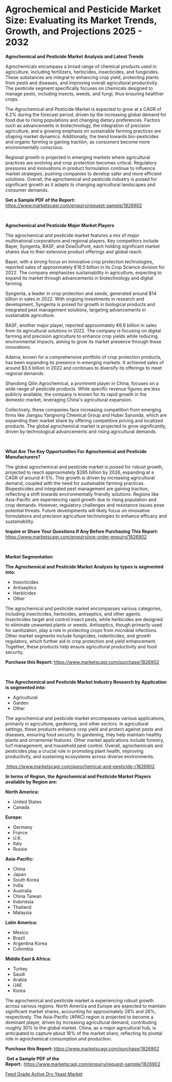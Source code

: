 <p><h1>Agrochemical and Pesticide Market Size: Evaluating its Market Trends, Growth, and Projections 2025 - 2032</h1></p><p><strong>Agrochemical and Pesticide Market Analysis and Latest Trends</strong></p>
<p><p>Agrochemicals encompass a broad range of chemical products used in agriculture, including fertilizers, herbicides, insecticides, and fungicides. These substances are integral to enhancing crop yield, protecting plants from pests and diseases, and improving overall agricultural productivity. The pesticide segment specifically focuses on chemicals designed to manage pests, including insects, weeds, and fungi, thus ensuring healthier crops.</p><p>The Agrochemical and Pesticide Market is expected to grow at a CAGR of 6.2% during the forecast period, driven by the increasing global demand for food due to rising populations and changing dietary preferences. Factors such as advancements in biotechnology, the integration of precision agriculture, and a growing emphasis on sustainable farming practices are shaping market dynamics. Additionally, the trend towards bio-pesticides and organic farming is gaining traction, as consumers become more environmentally conscious.</p><p>Regional growth is projected in emerging markets where agricultural practices are evolving and crop protection becomes critical. Regulatory pressures and innovations in product formulation continue to influence market strategies, pushing companies to develop safer and more efficient solutions. Overall, the agrochemical and pesticide industry is poised for significant growth as it adapts to changing agricultural landscapes and consumer demands.</p></p>
<p><strong>Get a Sample PDF of the Report:&nbsp;</strong> <a href="https://www.marketscagr.com/enquiry/request-sample/1826902?utm_campaign=2998&utm_medium=2&utm_source=Github&utm_content=ia&utm_term=30032025&utm_id=agrochemical-and-pesticide">https://www.marketscagr.com/enquiry/request-sample/1826902</a></p>
<p>&nbsp;</p>
<p><strong>Agrochemical and Pesticide Major Market Players</strong></p>
<p><p>The agrochemical and pesticide market features a mix of major multinational corporations and regional players. Key competitors include Bayer, Syngenta, BASF, and DowDuPont, each holding significant market shares due to their extensive product offerings and global reach.</p><p>Bayer, with a strong focus on innovative crop protection technologies, reported sales of approximately €18.5 billion in its Crop Science division for 2022. The company emphasizes sustainability in agriculture, expecting to expand its market through advancements in biotechnology and digital farming.</p><p>Syngenta, a leader in crop protection and seeds, generated around $14 billion in sales in 2022. With ongoing investments in research and development, Syngenta is poised for growth in biological products and integrated pest management solutions, targeting advancements in sustainable agriculture.</p><p>BASF, another major player, reported approximately €6.6 billion in sales from its agricultural solutions in 2022. The company is focusing on digital farming and precision agriculture to enhance crop yields while reducing environmental impacts, aiming to grow its market presence through these innovations.</p><p>Adama, known for a comprehensive portfolio of crop protection products, has been expanding its presence in emerging markets. It achieved sales of around $3.5 billion in 2022 and continues to diversify its offerings to meet regional demands.</p><p>Shandong Qilin Agrochemical, a prominent player in China, focuses on a wide range of pesticide products. While specific revenue figures are less publicly available, the company is known for its rapid growth in the domestic market, leveraging China's agricultural expansion.</p><p>Collectively, these companies face increasing competition from emerging firms like Jiangsu Yangnong Chemical Group and Hubei Sanonda, which are expanding their market share by offering competitive pricing and localized products. The global agrochemical market is projected to grow significantly, driven by technological advancements and rising agricultural demands.</p></p>
<p>&nbsp;</p>
<p><strong>What Are The Key Opportunities For Agrochemical and Pesticide Manufacturers?</strong></p>
<p><p>The global agrochemical and pesticide market is poised for robust growth, projected to reach approximately $285 billion by 2026, expanding at a CAGR of around 4-5%. This growth is driven by increasing agricultural demand, coupled with the need for sustainable farming practices. Biopesticides and integrated pest management are gaining traction, reflecting a shift towards environmentally friendly solutions. Regions like Asia-Pacific are experiencing rapid growth due to rising population and crop demands. However, regulatory challenges and resistance issues pose potential threats. Future developments will likely focus on innovative formulations and precision agriculture technologies to enhance efficacy and sustainability.</p></p>
<p><strong>Inquire or Share Your Questions If Any Before Purchasing This Report:</strong> <a href="https://www.marketscagr.com/enquiry/pre-order-enquiry/1826902?utm_campaign=2998&utm_medium=2&utm_source=Github&utm_content=ia&utm_term=30032025&utm_id=agrochemical-and-pesticide">https://www.marketscagr.com/enquiry/pre-order-enquiry/1826902</a></p>
<p>&nbsp;</p>
<p><strong>Market Segmentation</strong></p>
<p><strong>The Agrochemical and Pesticide Market Analysis by types is segmented into:</strong></p>
<p><ul><li>Insecticides</li><li>Antiseptics</li><li>Herbicides</li><li>Other</li></ul></p>
<p><p>The agrochemical and pesticide market encompasses various categories, including insecticides, herbicides, antiseptics, and other agents. Insecticides target and control insect pests, while herbicides are designed to eliminate unwanted plants or weeds. Antiseptics, though primarily used for sanitization, play a role in protecting crops from microbial infections. Other market segments include fungicides, rodenticides, and growth regulators, which further aid in crop protection and yield enhancement. Together, these products help ensure agricultural productivity and food security.</p></p>
<p><strong>Purchase this Report:&nbsp;</strong><a href="https://www.marketscagr.com/purchase/1826902?utm_campaign=2998&utm_medium=2&utm_source=Github&utm_content=ia&utm_term=30032025&utm_id=agrochemical-and-pesticide">https://www.marketscagr.com/purchase/1826902</a></p>
<p>&nbsp;</p>
<p><strong>The Agrochemical and Pesticide Market Industry Research by Application is segmented into:</strong></p>
<p><ul><li>Agricultural</li><li>Garden</li><li>Other</li></ul></p>
<p><p>The agrochemical and pesticide market encompasses various applications, primarily in agriculture, gardening, and other sectors. In agricultural settings, these products enhance crop yield and protect against pests and diseases, ensuring food security. In gardening, they help maintain healthy plants and ornamental features. Other market applications include forestry, turf management, and household pest control. Overall, agrochemicals and pesticides play a crucial role in promoting plant health, improving productivity, and sustaining ecosystems across diverse environments.</p></p>
<p><a href="https://www.marketscagr.com/agrochemical-and-pesticide-r1826902?utm_campaign=2998&utm_medium=2&utm_source=Github&utm_content=ia&utm_term=30032025&utm_id=agrochemical-and-pesticide">&nbsp;https://www.marketscagr.com/agrochemical-and-pesticide-r1826902</a></p>
<p><strong>In terms of Region, the Agrochemical and Pesticide Market Players available by Region are:</strong></p>
<p>
    <p> <strong> North America: </strong>
        <ul>
            <li>United States</li>
            <li>Canada</li>
        </ul>
        </p> 
    <p> <strong> Europe: </strong>
        <ul>
            <li>Germany</li>
            <li>France</li>
            <li>U.K.</li>
            <li>Italy</li>
            <li>Russia</li>
        </ul>
        </p> 
    <p> <strong> Asia-Pacific: </strong>
        <ul>
            <li>China</li>
            <li>Japan</li>
            <li>South Korea</li>
            <li>India</li>
            <li>Australia</li>
            <li>China Taiwan</li>
            <li>Indonesia</li>
            <li>Thailand</li>
            <li>Malaysia</li>
        </ul>
        </p> 
    <p> <strong> Latin America: </strong>
        <ul>
            <li>Mexico</li>
            <li>Brazil</li>
            <li>Argentina Korea</li>
            <li>Colombia</li>
        </ul>
        </p> 
    <p> <strong> Middle East & Africa: </strong>
        <ul>
            <li>Turkey</li>
            <li>Saudi</li>
            <li>Arabia</li>
            <li>UAE</li>
            <li>Korea</li>
        </ul>
    </p>
    </p>
<p><p>The agrochemical and pesticide market is experiencing robust growth across various regions. North America and Europe are expected to maintain significant market shares, accounting for approximately 28% and 26%, respectively. The Asia-Pacific (APAC) region is projected to become a dominant player, driven by increasing agricultural demand, contributing roughly 30% to the global market. China, as a major agricultural hub, is anticipated to capture about 16% of the market share, reflecting its pivotal role in agrochemical consumption and production.</p></p>
<p><strong>Purchase this Report: </strong><a href="https://www.marketscagr.com/purchase/1826902?utm_campaign=2998&utm_medium=2&utm_source=Github&utm_content=ia&utm_term=30032025&utm_id=agrochemical-and-pesticide">https://www.marketscagr.com/purchase/1826902</a></p>
<p>&nbsp;<strong>Get a Sample PDF of the Report:&nbsp;&nbsp;</strong><a href="https://www.marketscagr.com/enquiry/request-sample/1826902?utm_campaign=2998&utm_medium=2&utm_source=Github&utm_content=ia&utm_term=30032025&utm_id=agrochemical-and-pesticide">https://www.marketscagr.com/enquiry/request-sample/1826902</a></p>
<p><strong></strong></p>
<p><p><a href="https://github.com/verikaahova/Market-Research-Report-List-1/blob/main/feed-grade-active-dry-yeast-market.md?utm_campaign=2998&utm_medium=2&utm_source=Github&utm_content=ia&utm_term=30032025&utm_id=agrochemical-and-pesticide">Feed Grade Active Dry Yeast Market</a></p></p>